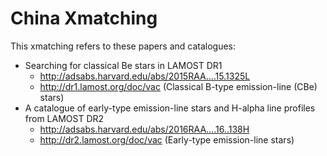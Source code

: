 # China Xmatching

This xmatching refers to these papers and catalogues:

- Searching for classical Be stars in LAMOST DR1
    - http://adsabs.harvard.edu/abs/2015RAA....15.1325L
    - http://dr1.lamost.org/doc/vac (Classical B-type emission-line (CBe) stars)
- A catalogue of early-type emission-line stars and H-alpha line profiles
  from LAMOST DR2
    - http://adsabs.harvard.edu/abs/2016RAA....16..138H
    - http://dr2.lamost.org/doc/vac (Early-type emission-line stars)
